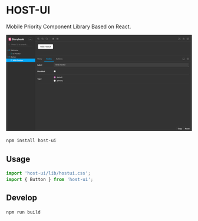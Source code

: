 # HOST-UI

Mobile Priority Component Library Based on React.

![screenshot](./docs/screenshot.png)

```bash
npm install host-ui
```

## Usage

```jsx
import 'host-ui/lib/hostui.css';
import { Button } from 'host-ui';
```

## Develop

```bash
npm run build
```
